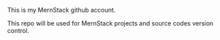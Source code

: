 This is my MernStack github account.

This repo will be used for MernStack projects and source codes version control.